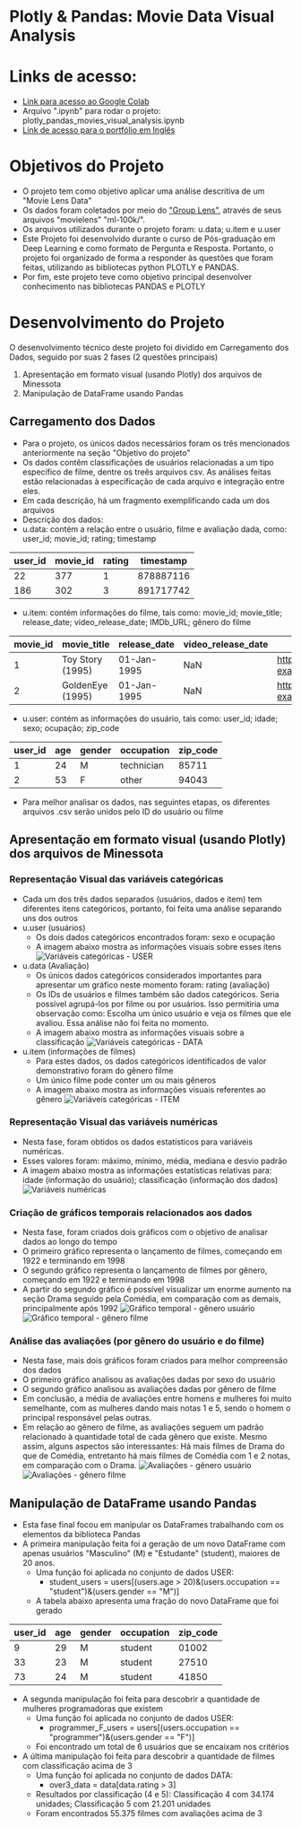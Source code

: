 # Plotly & Pandas: Movie Data Visual Analysis
# Links de acesso:
- [Link para acesso ao Google Colab](https://colab.research.google.com/drive/12QTalEdwHfajrw17FiNzaJlCpPPo2y90?usp=sharing)
- Arquivo ".ipynb" para rodar o projeto: plotly_pandas_movies_visual_analysis.ipynb
- [Link de acesso para o portfólio em Inglês](https://meduardaeneves.github.io/portfolio/personal-projects/plotly_pandas_movies_visual_analysis/)

# Objetivos do Projeto

- O projeto tem como objetivo aplicar uma análise descritiva de um "Movie Lens Data"
- Os dados foram coletados por meio do ["Group Lens"](http://files.grouplens.org/datasets/movielens/), através de seus arquivos "movielens" "ml-100k/".
- Os arquivos utilizados durante o projeto foram: u.data; u.item e u.user
- Este Projeto foi desenvolvido durante o curso de Pós-graduação em Deep Learning e como formato de Pergunta e Resposta. Portanto, o projeto foi organizado de forma a responder às questões que foram feitas, utilizando as bibliotecas python PLOTLY e PANDAS.
- Por fim, este projeto teve como objetivo principal desenvolver conhecimento nas bibliotecas PANDAS e PLOTLY

# Desenvolvimento do Projeto

O desenvolvimento técnico deste projeto foi dividido em Carregamento dos Dados, seguido por suas 2 fases (2 questões principais)
1. Apresentação em formato visual (usando Plotly) dos arquivos de Minessota
2. Manipulação de DataFrame usando Pandas

## Carregamento dos Dados
- Para o projeto, os únicos dados necessários foram os três mencionados anteriormente na seção "Objetivo do projeto"
- Os dados contêm classificações de usuários relacionadas a um tipo específico de filme, dentre os treês arquivos csv. As análises feitas estão relacionadas à especificação de cada arquivo e integração entre eles.
- Em cada descrição, há um fragmento exemplificando cada um dos arquivos
- Descrição dos dados:
- u.data: contém a relação entre o usuário, filme e avaliação dada, como: user_id; movie_id; rating; timestamp

| user_id | movie_id | rating | timestamp  |
|---------|---------|--------|------------|
| 22      | 377     | 1      | 878887116  |
| 186     | 302     | 3      | 891717742  |

- u.item: contém informações do filme, tais como: movie_id; movie_title; release_date; video_release_date; IMDb_URL; gênero do filme

| movie_id | movie_title        | release_date | video_release_date | IMDb_URL                                      | unknown | Action | ... | Thriller | War | Western |
|---------|--------------------|-------------|-------------------|----------------------------------------------|---------|--------|-----|----------|-----|---------|
| 1       | Toy Story (1995)   | 01-Jan-1995 | NaN               | http://us.imdb.com/M/title-exact?Toy%20Story%2... | 0       | 0      | ... | 0        | 0   | 0       |
| 2       | GoldenEye (1995)   | 01-Jan-1995 | NaN               | http://us.imdb.com/M/title-exact?GoldenEye%20(... | 0       | 1      | ... | 1        | 0   | 0       |

- u.user: contém as informações do usuário, tais como: user_id; idade; sexo; ocupação; zip_code

| user_id | age | gender | occupation  | zip_code |
|---------|-----|--------|------------|----------|
| 1       | 24  | M      | technician | 85711    |
| 2       | 53  | F      | other      | 94043    |

- Para melhor analisar os dados, nas seguintes etapas, os diferentes arquivos .csv serão unidos pelo ID do usuário ou filme

## Apresentação em formato visual (usando Plotly) dos arquivos de Minessota
### Representação Visual das variáveis categóricas
- Cada um dos três dados separados (usuários, dados e item) tem diferentes itens categóricos, portanto, foi feita uma análise separando uns dos outros
- u.user (usuários)
  - Os dois dados categóricos encontrados foram: sexo e ocupação
  - A imagem abaixo mostra as informações visuais sobre esses itens
![Variáveis categóricas - USER](users_categorical_pt.png)
- u.data (Avaliação)
  - Os únicos dados categóricos considerados importantes para apresentar um gráfico neste momento foram: rating (avaliação)
  - Os IDs de usuários e filmes também são dados categóricos. Seria possível agrupá-los por filme ou por usuários. Isso permitiria uma observação como: Escolha um único usuário e veja os filmes que ele avaliou. Essa análise não foi feita no momento.
  - A imagem abaixo mostra as informações visuais sobre a classificação
![Variáveis categóricas - DATA](data_categorical_pt.png)
- u.item (informações de filmes)
  - Para estes dados, os dados categóricos identificados de valor demonstrativo foram do gênero filme
  - Um único filme pode conter um ou mais gêneros
  - A imagem abaixo mostra as informações visuais referentes ao gênero
![Variáveis categóricas - ITEM](item_categorical_pt.png)

### Representação Visual das variáveis numéricas
- Nesta fase, foram obtidos os dados estatísticos para variáveis numéricas.
- Esses valores foram: máximo, mínimo, média, mediana e desvio padrão
- A imagem abaixo mostra as informações estatísticas relativas para: idade (informação do usuário); classificação (informação dos dados)
![Variáveis numéricas](numerical_information_pt.png)

### Criação de gráficos temporais relacionados aos dados
- Nesta fase, foram criados dois gráficos com o objetivo de analisar dados ao longo do tempo
- O primeiro gráfico representa o lançamento de filmes, começando em 1922 e terminando em 1998
- O segundo gráfico representa o lançamento de filmes por gênero, começando em 1922 e terminando em 1998
- A partir do segundo gráfico é possível visualizar um enorme aumento na seção Drama seguido pela Comédia, em comparação com as demais, principalmente após 1992
![Gráfico temporal - gênero usuário](time_graph_movies_pt.png)
![Gráfico temporal - gênero filme](time_graph_movies_genre_pt.png)

### Análise das avaliações (por gênero do usuário e do filme)
- Nesta fase, mais dois gráficos foram criados para melhor compreensão dos dados
- O primeiro gráfico analisou as avaliações dadas por sexo do usuário
- O segundo gráfico analisou as avaliações dadas por gênero de filme
- Em conclusão, a média de avaliações entre homens e mulheres foi muito semelhante, com as mulheres dando mais notas 1 e 5, sendo o homem o principal responsável pelas outras.
- Em relação ao gênero de filme, as avaliações seguem um padrão relacionado à quantidade total de cada gênero que existe. Mesmo assim, alguns aspectos são interessantes: Há mais filmes de Drama do que de Comédia, entretanto há mais filmes de Comédia com 1 e 2 notas, em comparação com o Drama.
![Avaliações - gênero usuário](rating_gender_pt.png)
![Avaliações - gênero filme](rating_genre_pt.png)

## Manipulação de DataFrame usando Pandas
- Esta fase final focou em manipular os DataFrames trabalhando com os elementos da biblioteca Pandas
- A primeira manipulação feita foi a geração de um novo DataFrame com apenas usuários "Masculino" (M) e "Estudante" (student), maiores de 20 anos.
  - Uma função foi aplicada no conjunto de dados USER:
    -   student_users = users[(users.age > 20)&(users.occupation == "student")&(users.gender == "M")]
  - A tabela abaixo apresenta uma fração do novo DataFrame que foi gerado

| user_id | age | gender | occupation | zip_code |
|---------|-----|--------|------------|----------|
| 9       | 29  | M      | student    | 01002    |
| 33      | 23  | M      | student    | 27510    |
| 73      | 24  | M      | student    | 41850    |

- A segunda manipulação foi feita para descobrir a quantidade de mulheres programadoras que existem
  - Uma função foi aplicada no conjunto de dados USER:
    - programmer_F_users = users[(users.occupation == "programmer")&(users.gender == "F")]
  -  Foi encontrado um total de 6 usuários que se encaixam nos critérios
- A última manipulação foi feita para descobrir a quantidade de filmes com classificação acima de 3
  - Uma função foi aplicada no conjunto de dados DATA:
    - over3_data = data[data.rating > 3]
  - Resultados por classificação (4 e 5): Classificação 4 com 34.174 unidades; Classificação 5 com 21.201 unidades
  - Foram encontrados 55.375 filmes com avaliações acima de 3
